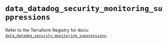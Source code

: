 # `data_datadog_security_monitoring_suppressions`

Refer to the Terraform Registry for docs: [`data_datadog_security_monitoring_suppressions`](https://registry.terraform.io/providers/datadog/datadog/3.48.1/docs/data-sources/security_monitoring_suppressions).
